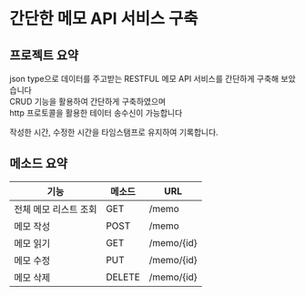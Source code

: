 간단한 메모 API 서비스 구축  
===
프로젝트 요약
---
json type으로 데이터를 주고받는 RESTFUL 메모 API 서비스를 간단하게 구축해 보았습니다  
CRUD 기능을 활용하여 간단하게 구축하였으며  
http 프로토콜을 활용한 테이터 송수신이 가능합니다  
  
작성한 시간, 수정한 시간을 타임스탬프로 유지하여 기록합니다.
  
메소드 요약
---

| 기능 | 메소드 | URL |
| --- | --- | --- |
| 전체 메모 리스트 조회 | GET | /memo |
| 메모 작성 | POST | /memo |
| 메모 읽기 | GET | /memo/{id} |
| 메모 수정 | PUT | /memo/{id} |
| 메모 삭제 | DELETE | /memo/{id} |
